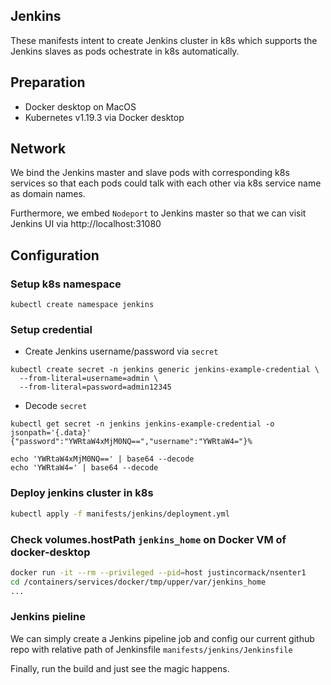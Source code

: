 ## Jenkins

These manifests intent to create Jenkins cluster in k8s which supports the Jenkins slaves as pods ochestrate in k8s automatically.

## Preparation

- Docker desktop on MacOS
- Kubernetes v1.19.3 via Docker desktop

## Network

We bind the Jenkins master and slave pods with corresponding k8s services so that each pods could talk with each other via k8s service name as domain names.

Furthermore, we embed `Nodeport` to Jenkins master so that we can visit Jenkins UI via http://localhost:31080

## Configuration
### Setup k8s namespace

```
kubectl create namespace jenkins
```

### Setup credential

- Create Jenkins username/password via `secret`

```
kubectl create secret -n jenkins generic jenkins-example-credential \
  --from-literal=username=admin \
  --from-literal=password=admin12345
```

- Decode `secret`

```
kubectl get secret -n jenkins jenkins-example-credential -o jsonpath='{.data}'
{"password":"YWRtaW4xMjM0NQ==","username":"YWRtaW4="}%

echo 'YWRtaW4xMjM0NQ==' | base64 --decode
echo 'YWRtaW4=' | base64 --decode
```

### Deploy jenkins cluster in k8s

```bash
kubectl apply -f manifests/jenkins/deployment.yml
```

### Check volumes.hostPath `jenkins_home` on Docker VM of docker-desktop

```bash
docker run -it --rm --privileged --pid=host justincormack/nsenter1
cd /containers/services/docker/tmp/upper/var/jenkins_home
...
```

### Jenkins pieline

We can simply create a Jenkins pipeline job and config our current github repo with relative path of Jenkinsfile `manifests/jenkins/Jenkinsfile`

Finally, run the build and just see the magic happens.

